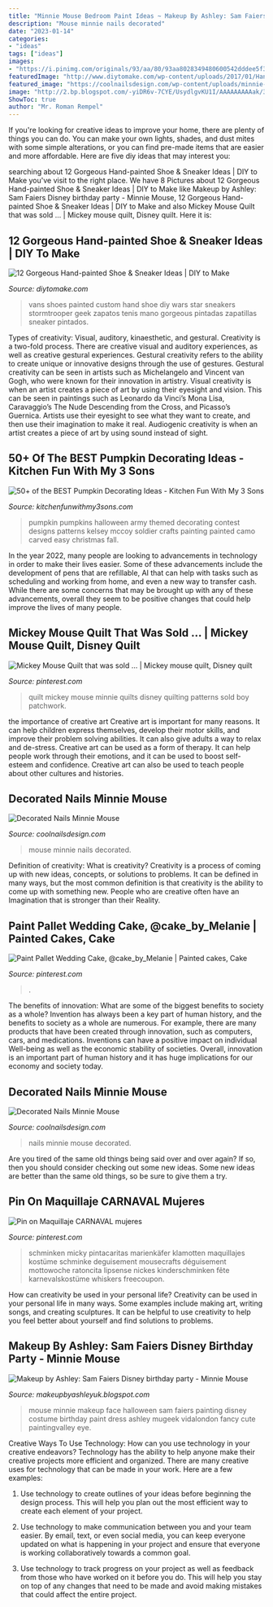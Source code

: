 ```yaml
---
title: "Minnie Mouse Bedroom Paint Ideas ~ Makeup By Ashley: Sam Faiers Disney Birthday Party"
description: "Mouse minnie nails decorated"
date: "2023-01-14"
categories:
- "ideas"
tags: ["ideas"]
images:
- "https://i.pinimg.com/originals/93/aa/80/93aa8028349480600542dddee5f35ca6.jpg"
featuredImage: "http://www.diytomake.com/wp-content/uploads/2017/01/Hand-Painted-Stormtrooper-Vans-Shoes.jpg"
featured_image: "https://coolnailsdesign.com/wp-content/uploads/minnie-mouse-nails-ideas-6.jpg"
image: "http://2.bp.blogspot.com/-yiDR6v-7CYE/UsydlgvKU1I/AAAAAAAAAak/3kqh2eqG81Q/s1600/sam+faiers+minnie+mouse.jpg"
ShowToc: true
author: "Mr. Roman Rempel"
---
```



If you're looking for creative ideas to improve your home, there are plenty of things you can do. You can make your own lights, shades, and dust mites with some simple alterations, or you can find pre-made items that are easier and more affordable. Here are five diy ideas that may interest you: 

	

		
searching about 12 Gorgeous Hand-painted Shoe &amp; Sneaker Ideas | DIY to Make you've visit to the right place. We have 8 Pictures about 12 Gorgeous Hand-painted Shoe &amp; Sneaker Ideas | DIY to Make like Makeup by Ashley: Sam Faiers Disney birthday party - Minnie Mouse, 12 Gorgeous Hand-painted Shoe &amp; Sneaker Ideas | DIY to Make and also Mickey Mouse Quilt that was sold … | Mickey mouse quilt, Disney quilt. Here it is:
		
    
## 12 Gorgeous Hand-painted Shoe &amp; Sneaker Ideas | DIY To Make

<img loading=lazy src="http://www.diytomake.com/wp-content/uploads/2017/01/Hand-Painted-Stormtrooper-Vans-Shoes.jpg" onerror="this.onerror=null;this.src='https://tse1.mm.bing.net/th?id=OIP.2SuTSPSsJ1rkCkXKg3k_XwHaJ4&amp;pid=15.1';" alt="12 Gorgeous Hand-painted Shoe &amp; Sneaker Ideas | DIY to Make">

_Source: diytomake.com_

>vans shoes painted custom hand shoe diy wars star sneakers stormtrooper geek zapatos tenis mano gorgeous pintadas zapatillas sneaker pintados. 

	

Types of creativity: Visual, auditory, kinaesthetic, and gestural.
Creativity is a two-fold process. There are creative visual and auditory experiences, as well as creative gestural experiences. Gestural creativity refers to the ability to create unique or innovative designs through the use of gestures. Gestural creativity can be seen in artists such as Michelangelo and Vincent van Gogh, who were known for their innovation in artistry. Visual creativity is when an artist creates a piece of art by using their eyesight and vision. This can be seen in paintings such as Leonardo da Vinci’s Mona Lisa, Caravaggio’s The Nude Descending from the Cross, and Picasso’s Guernica. Artists use their eyesight to see what they want to create, and then use their imagination to make it real. Audiogenic creativity is when an artist creates a piece of art by using sound instead of sight.

    
## 50+ Of The BEST Pumpkin Decorating Ideas - Kitchen Fun With My 3 Sons

<img loading=lazy src="https://kitchenfunwithmy3sons.com/wp-content/uploads/2016/08/soldier-pumpkins-1.jpg" onerror="this.onerror=null;this.src='https://tse1.mm.bing.net/th?id=OIP.btrrMyB8kTYDKWaop4p7iAHaLH&amp;pid=15.1';" alt="50+ of the BEST Pumpkin Decorating Ideas - Kitchen Fun With My 3 Sons">

_Source: kitchenfunwithmy3sons.com_

>pumpkin pumpkins halloween army themed decorating contest designs patterns kelsey mccoy soldier crafts painting painted camo carved easy christmas fall. 

	

In the year 2022, many people are looking to advancements in technology in order to make their lives easier. Some of these advancements include the development of pens that are refillable, AI that can help with tasks such as scheduling and working from home, and even a new way to transfer cash. While there are some concerns that may be brought up with any of these advancements, overall they seem to be positive changes that could help improve the lives of many people.

    
## Mickey Mouse Quilt That Was Sold … | Mickey Mouse Quilt, Disney Quilt

<img loading=lazy src="https://i.pinimg.com/originals/61/11/86/611186155bf0d84e071337b9119737cb.jpg" onerror="this.onerror=null;this.src='https://tse4.mm.bing.net/th?id=OIP.R_YLTdKV4hu33MlYRgoQigHaJ4&amp;pid=15.1';" alt="Mickey Mouse Quilt that was sold … | Mickey mouse quilt, Disney quilt">

_Source: pinterest.com_

>quilt mickey mouse minnie quilts disney quilting patterns sold boy patchwork. 

	

the importance of creative art
Creative art is important for many reasons. It can help children express themselves, develop their motor skills, and improve their problem solving abilities. It can also give adults a way to relax and de-stress.
Creative art can be used as a form of therapy. It can help people work through their emotions, and it can be used to boost self-esteem and confidence. Creative art can also be used to teach people about other cultures and histories.

    
## Decorated Nails Minnie Mouse

<img loading=lazy src="https://coolnailsdesign.com/wp-content/uploads/minnie-mouse-nails-ideas-5.jpg" onerror="this.onerror=null;this.src='https://tse2.mm.bing.net/th?id=OIP.1JsGjaBAfpIJGjKeSnzi3gHaHa&amp;pid=15.1';" alt="Decorated Nails Minnie Mouse">

_Source: coolnailsdesign.com_

>mouse minnie nails decorated. 

	

Definition of creativity: What is creativity?
Creativity is a process of coming up with new ideas, concepts, or solutions to problems. It can be defined in many ways, but the most common definition is that creativity is the ability to come up with something new. People who are creative often have an Imagination that is stronger than their Reality.

    
## Paint Pallet Wedding Cake, @cake_by_Melanie | Painted Cakes, Cake

<img loading=lazy src="https://i.pinimg.com/originals/93/aa/80/93aa8028349480600542dddee5f35ca6.jpg" onerror="this.onerror=null;this.src='https://tse3.mm.bing.net/th?id=OIP.R8lRrN67K37lSrAvGHsdJgHaJ4&amp;pid=15.1';" alt="Paint Pallet Wedding Cake, @cake_by_Melanie | Painted cakes, Cake">

_Source: pinterest.com_

>. 

	

The benefits of innovation: What are some of the biggest benefits to society as a whole?
Invention has always been a key part of human history, and the benefits to society as a whole are numerous. For example, there are many products that have been created through innovation, such as computers, cars, and medications. Inventions can have a positive impact on individual Well-being as well as the economic stability of societies. Overall, innovation is an important part of human history and it has huge implications for our economy and society today.

    
## Decorated Nails Minnie Mouse

<img loading=lazy src="https://coolnailsdesign.com/wp-content/uploads/minnie-mouse-nails-ideas-6.jpg" onerror="this.onerror=null;this.src='https://tse4.mm.bing.net/th?id=OIP.zPudPSSmsGaPlfVpVvH4tAHaJ5&amp;pid=15.1';" alt="Decorated Nails Minnie Mouse">

_Source: coolnailsdesign.com_

>nails minnie mouse decorated. 

	

Are you tired of the same old things being said over and over again? If so, then you should consider checking out some new ideas. Some new ideas are better than the same old things, so be sure to give them a try.

    
## Pin On Maquillaje CARNAVAL Mujeres

<img loading=lazy src="https://i.pinimg.com/736x/48/d6/fa/48d6fa676f196fee0dba07e5e4401aee.jpg" onerror="this.onerror=null;this.src='https://tse4.mm.bing.net/th?id=OIP.QWijHzgZ49_oDUZSF4CmJQHaNL&amp;pid=15.1';" alt="Pin on Maquillaje CARNAVAL mujeres">

_Source: pinterest.com_

>schminken micky pintacaritas marienkäfer klamotten maquillajes kostüme schminke deguisement mousecrafts déguisement mottowoche ratoncita lipsense nickes kinderschminken fête karnevalskostüme whiskers freecoupon. 

	

How can creativity be used in your personal life?
Creativity can be used in your personal life in many ways. Some examples include making art, writing songs, and creating sculptures. It can be helpful to use creativity to help you feel better about yourself and find solutions to problems.

    
## Makeup By Ashley: Sam Faiers Disney Birthday Party - Minnie Mouse

<img loading=lazy src="http://2.bp.blogspot.com/-yiDR6v-7CYE/UsydlgvKU1I/AAAAAAAAAak/3kqh2eqG81Q/s1600/sam+faiers+minnie+mouse.jpg" onerror="this.onerror=null;this.src='https://tse1.mm.bing.net/th?id=OIP.teH-vhSRi6X0u_cG8I372wHaJ4&amp;pid=15.1';" alt="Makeup by Ashley: Sam Faiers Disney birthday party - Minnie Mouse">

_Source: makeupbyashleyuk.blogspot.com_

>mouse minnie makeup face halloween sam faiers painting disney costume birthday paint dress ashley mugeek vidalondon fancy cute paintingvalley eye. 

	

Creative Ways To Use Technology: How can you use technology in your creative endeavors?
Technology has the ability to help anyone make their creative projects more efficient and organized. There are many creative uses for technology that can be made in your work. Here are a few examples:
1. Use technology to create outlines of your ideas before beginning the design process. This will help you plan out the most efficient way to create each element of your project.

2. Use technology to make communication between you and your team easier. By email, text, or even social media, you can keep everyone updated on what is happening in your project and ensure that everyone is working collaboratively towards a common goal.

3. Use technology to track progress on your project as well as feedback from those who have worked on it before you do. This will help you stay on top of any changes that need to be made and avoid making mistakes that could affect the entire project.

